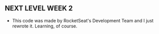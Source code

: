 ## NEXT LEVEL WEEK 2

- This code was made by RocketSeat's Development Team and I just rewrote it. Learning, of course.